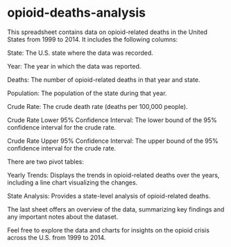 # opioid-deaths-analysis

This spreadsheet contains data on opioid-related deaths in the United States from 1999 to 2014. It includes the following columns:

State: The U.S. state where the data was recorded.

Year: The year in which the data was reported.

Deaths: The number of opioid-related deaths in that year and state.

Population: The population of the state during that year.

Crude Rate: The crude death rate (deaths per 100,000 people).

Crude Rate Lower 95% Confidence Interval: The lower bound of the 95% confidence interval for the crude rate.

Crude Rate Upper 95% Confidence Interval: The upper bound of the 95% confidence interval for the crude rate.

There are two pivot tables:

Yearly Trends: Displays the trends in opioid-related deaths over the years, including a line chart visualizing the changes.

State Analysis: Provides a state-level analysis of opioid-related deaths.

The last sheet offers an overview of the data, summarizing key findings and any important notes about the dataset.

Feel free to explore the data and charts for insights on the opioid crisis across the U.S. from 1999 to 2014.
